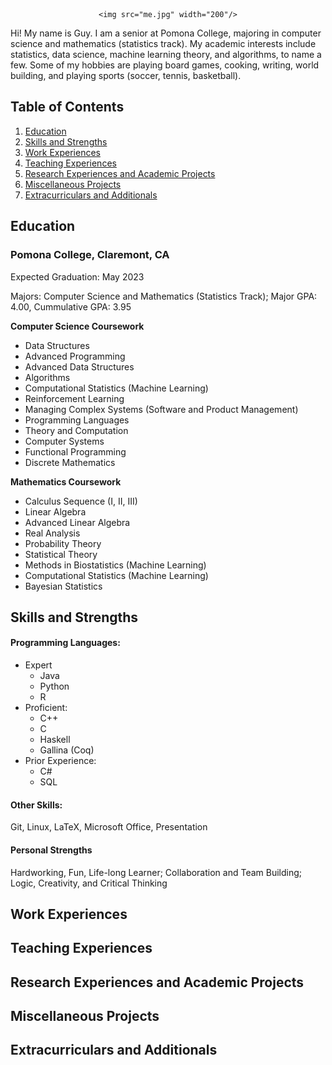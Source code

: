 <center>

    <img src="me.jpg" width="200"/>

</center>
    
Hi! My name is Guy. I am a senior at Pomona College, majoring in computer science and mathematics (statistics track). My academic interests include statistics, data science, machine learning theory, and algorithms, to name a few. Some of my hobbies are playing board games, cooking, writing, world building, and playing sports (soccer, tennis, basketball).

## Table of Contents

1. [Education](#education)
2. [Skills and Strengths](#skills-and-strengths)
3. [Work Experiences](#work-experiences)
4. [Teaching Experiences](#teaching-experiences)
5. [Research Experiences and Academic Projects](#research-experiences-and-academic-projects)
6. [Miscellaneous Projects](#miscellaneous-projects)
7. [Extracurriculars and Additionals](#extracurriculars-and-additionals)

## Education

### Pomona College, Claremont, CA

Expected Graduation: May 2023

Majors: Computer Science and Mathematics (Statistics Track); Major GPA: 4.00, Cummulative GPA: 3.95

**Computer Science Coursework**
- Data Structures
- Advanced Programming
- Advanced Data Structures
- Algorithms
- Computational Statistics (Machine Learning)
- Reinforcement Learning
- Managing Complex Systems (Software and Product Management)
- Programming Languages
- Theory and Computation
- Computer Systems
- Functional Programming
- Discrete Mathematics

**Mathematics Coursework**
- Calculus Sequence (I, II, III)
- Linear Algebra
- Advanced Linear Algebra
- Real Analysis
- Probability Theory
- Statistical Theory
- Methods in Biostatistics (Machine Learning)
- Computational Statistics (Machine Learning)
- Bayesian Statistics

## Skills and Strengths

#### Programming Languages:
- Expert
    - Java
    - Python
    - R
- Proficient:
    - C++
    - C
    - Haskell
    - Gallina (Coq)
- Prior Experience:
    - C#
    - SQL

#### Other Skills:

Git, Linux, LaTeX, Microsoft Office, Presentation

#### Personal Strengths

Hardworking, Fun, Life-long Learner; Collaboration and Team Building; Logic, Creativity, and Critical Thinking

## Work Experiences



## Teaching Experiences

## Research Experiences and Academic Projects

## Miscellaneous Projects

## Extracurriculars and Additionals

